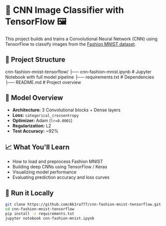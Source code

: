 # 🧠 CNN Image Classifier with TensorFlow 🖼️

This project builds and trains a Convolutional Neural Network (CNN) using TensorFlow to classify images from the [Fashion MNIST dataset](https://github.com/zalandoresearch/fashion-mnist).

## 📂 Project Structure

cnn-fashion-mnist-tensorflow/
├── cnn-fashion-mnist.ipynb # Jupyter Notebook with full model pipeline
├── requirements.txt # Dependencies
├── README.md # Project overview



## 🧪 Model Overview

- **Architecture:** 3 Convolutional blocks + Dense layers
- **Loss:** `categorical_crossentropy`
- **Optimizer:** Adam (`lr=0.0001`)
- **Regularization:** L2
- **Test Accuracy:** ~92%

## 📈 What You'll Learn

- How to load and preprocess Fashion MNIST
- Building deep CNNs using TensorFlow / Keras
- Visualizing model performance
- Evaluating prediction accuracy and loss curves

## 🚀 Run it Locally

```bash
git clone https://github.com/Ak1ra777/cnn-fashion-mnist-tensorflow.git
cd cnn-fashion-mnist-tensorflow
pip install -r requirements.txt
jupyter notebook cnn-fashion-mnist.ipynb
